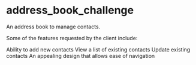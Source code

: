 # address_book_challenge
An address book to manage contacts.

Some of the features requested by the client include:

Ability to add new contacts
View a list of existing contacts
Update existing contacts
An appealing design that allows ease of navigation
